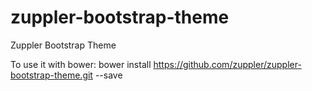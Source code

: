# zuppler-bootstrap-theme
Zuppler Bootstrap Theme

To use it with bower: 
bower install https://github.com/zuppler/zuppler-bootstrap-theme.git --save
